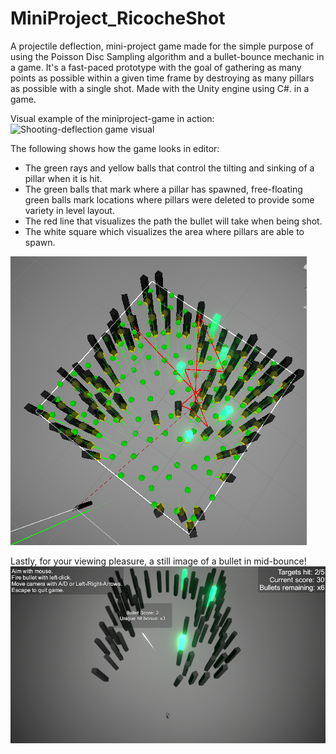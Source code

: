 # MiniProject_RicocheShot
A projectile deflection, mini-project game made for the simple purpose of using the Poisson Disc Sampling algorithm and a bullet-bounce mechanic in a game. It's a fast-paced prototype with the goal of gathering as many points as possible within a given time frame by destroying as many pillars as possible with a single shot. Made with the Unity engine using C#. in a game.

Visual example of the miniproject-game in action:
![Shooting-deflection game visual](/images/Ricoshet_shot_showcase.gif)

The following shows how the game looks in editor:
* The green rays and yellow balls that control the tilting and sinking of a pillar when it is hit.
* The green balls that mark where a pillar has spawned, free-floating green balls mark locations where pillars were deleted to provide some variety in level layout.
* The red line that visualizes the path the bullet will take when being shot.
* The white square which visualizes the area where pillars are able to spawn.

![Game editor visual](/images/miniproject_ricochetshot_game_example_editor.png)

Lastly, for your viewing pleasure, a still image of a bullet in mid-bounce!
![Bullet mid-bounce](/images/miniproject_ricochetshot_game_example_visible_shot.png)
